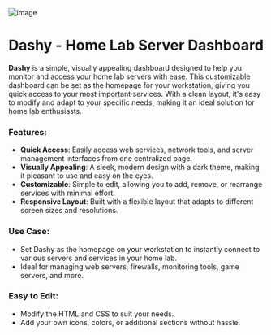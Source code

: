 ![image](https://github.com/user-attachments/assets/ba3838a0-eb99-4665-9799-9ca7b896d530)

# Dashy - Home Lab Server Dashboard

**Dashy** is a simple, visually appealing dashboard designed to help you monitor and access your home lab servers with ease. This customizable dashboard can be set as the homepage for your workstation, giving you quick access to your most important services. With a clean layout, it's easy to modify and adapt to your specific needs, making it an ideal solution for home lab enthusiasts.

### Features:
- **Quick Access**: Easily access web services, network tools, and server management interfaces from one centralized page.
- **Visually Appealing**: A sleek, modern design with a dark theme, making it pleasant to use and easy on the eyes.
- **Customizable**: Simple to edit, allowing you to add, remove, or rearrange services with minimal effort.
- **Responsive Layout**: Built with a flexible layout that adapts to different screen sizes and resolutions.

### Use Case:
- Set Dashy as the homepage on your workstation to instantly connect to various servers and services in your home lab.
- Ideal for managing web servers, firewalls, monitoring tools, game servers, and more.

### Easy to Edit:
- Modify the HTML and CSS to suit your needs.
- Add your own icons, colors, or additional sections without hassle.
